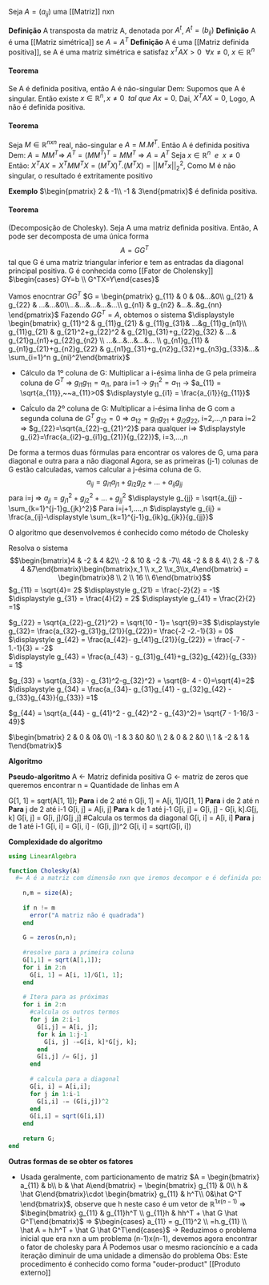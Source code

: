 Seja $A = (a_{ij})$ uma [[Matriz]] nxn

**Definição**
	A transposta da matriz A, denotada por $A^{t}$, $A^t = (b_{ij})$
**Definição** 
	A é uma [[Matriz simétrica]] se $A=A^T$
**Definição** 
	A é uma  [[Matriz definida positiva]], se A é uma matriz simétrica e satisfaz $\displaystyle x^TAX > 0 ~~\forall x \neq 0,~x \in \mathbb{R}^n$ 

#### Teorema
Se A é definida positiva, então A é não-singular
	Dem: Supomos que A é singular. Então existe $x \in \mathbb{R}^n, x \neq 0~~tal~que~Ax=0$. Dai, $X^TAX=0$,
	Logo, A não é definida positiva.
#### Teorema
Seja $\displaystyle M \in \mathbb{R}^{nxn}$ real, não-singular e $A=M.M^T$. Então A é definida positiva
	Dem: $A = MM^T$=> $A^T =(MM^T)^T= MM^T$ => $A = A^T$ 
	Seja $x\in \mathbb{R}^n~~e~~x\neq 0$
	Então:
	$\displaystyle X^TAX= X^TMM^TX = (M^TX)^T.(M^TX) = ||M^Tx||_2^{2}$, Como M é não singular, o resultado é extritamente positivo


**Exemplo**
$\begin{pmatrix} 2 & -1\\ -1 & 3\end{pmatrix}$ é definida positiva.

#### Teorema
(Decomposição de Cholesky). Seja A uma matriz definida positiva. Então, A pode ser decomposta de uma única forma $$A =GG^T$$
tal que G é uma matriz triangular inferior e tem as entradas da diagonal principal positiva. G é conhecida como [[Fator de Cholensky]]
$\begin{cases} GY=b \\ G^TX=Y\end{cases}$

Vamos enocntrar $GG^T$
$G = \begin{pmatrix} g_{11} & 0 & 0&...&0\\ g_{21} & g_{22} & ...&...&0\\...&...&...&...&...\\ g_{n1} & g_{n2} &...&..&g_{nn} \end{pmatrix}$
Fazendo $GG^T = A$, obtemos o sistema
$\displaystyle \begin{bmatrix} g_{11}^2 & g_{11}g_{21} & g_{11}g_{31}& ...&g_{11}g_{n1}\\ g_{11}g_{21} & g_{21}^2+g_{22}^2 & g_{21}g_{31}+g_{22}g_{32} & ...& g_{21}g_{n1}+g_{22}g_{n2} \\ ...&...&...&...&... \\ g_{n1}g_{11} & g_{n1}g_{21}+g_{n2}g_{22} & g_{n1}g_{31}+g_{n2}g_{32}+g_{n3}g_{33}&...& \sum_{i=1}^n g_{ni}^2\end{bmatrix}$

- Cálculo da 1º coluna de G: Multiplicar a i-ésima linha de G pela primeira coluna de $G^T$ 
=> $g_{i1}g_{11}=a_{i1}$,
para i=1 -> $g_{11}^2 = a_{11}$ -> $a_{11} = \sqrt{a_{11}},~~a_{11}>0$
$\displaystyle g_{i1} = \frac{a_{i1}}{g_{11}}$

- Caĺculo da 2º coluna de G: Multiplicar a i-ésima linha de G com a segunda coluna de $G^T$
$g_{12}=0$
=> $a_{12} =g_{i1}g_{21}+g_{i2}g_{22}$, i=2,...,n
para i=2 => $g_{22}=\sqrt{a_{22}-g_{21}^2}$
para qualquer i=> $\displaystyle g_{i2}=\frac{a_{i2}-g_{i1}g_{21}}{g_{22}}$, i=3,...,n

De forma a termos duas fórmulas para encontrar os valores de G, uma para diagonal e outra para a não diagonal
Agora, se as primeiras (j-1) colunas de G estão calculadas, vamos calcular a j-ésima coluna de G. $$a_{ij}= g_{i1}a_{j1}+g_{i2}g_{j2}+...+a_{ij}g_{jj}$$
para i=j => $a_{jj} = g_{j1}^2+ g_{j2}^2+...+g_{jj}^2$ 
$\displaystyle g_{jj} = \sqrt{a_{jj} - \sum_{k=1}^{j-1}g_{jk}^2}$
Para i=j+1,....,n
$\displaystyle g_{ij} = \frac{a_{ij}-\displaystyle \sum_{k=1}^{j-1}g_{ik}g_{jk}}{g_{jj}}$

O algoritmo que desenvolvemos é conhecido como método de Cholesky

Resolva o sistema 
$$\begin{bmatrix}4 & -2 & 4 &2\\ -2 & 10 & -2 & -7\\ 4& -2 & 8 & 4\\ 2 & -7 & 4 &7\end{bmatrix}\begin{bmatrix}x_1 \\ x_2 \\x_3\\x_4\end{bmatrix} = \begin{bmatrix}8 \\ 2 \\ 16 \\ 6\end{bmatrix}$$
$g_{11} = \sqrt{4}= 2$
$\displaystyle g_{21} = \frac{-2}{2} = -1$
$\displaystyle g_{31} = \frac{4}{2} = 2$
$\displaystyle g_{41} = \frac{2}{2} =1$

$g_{22} = \sqrt{a_{22}-g_{21}^2} = \sqrt{10 - 1}= \sqrt{9}=3$ 
$\displaystyle g_{32}= \frac{a_{32}-g_{31}g_{21}}{g_{22}}= \frac{-2 -2.-1}{3} = 0$ 
$\displaystyle g_{42} = \frac{a_{42}- g_{41}g_{21}}{g_{22}} = \frac{-7 - 1.-1}{3} = -2$   
$\displaystyle g_{43} = \frac{a_{43} - g_{31}g_{41}+g_{32}g_{42}}{g_{33}} = 1$ 

$g_{33} = \sqrt{a_{33} - g_{31}^2-g_{32}^2} = \sqrt{8- 4 - 0}=\sqrt{4}=2$ 
$\displaystyle g_{34} = \frac{a_{34}- g_{31}g_{41} - g_{32}g_{42} - g_{33}g_{43}}{g_{33}} =1$ 


$g_{44} = \sqrt{a_{44} - g_{41}^2 - g_{42}^2 - g_{43}^2}= \sqrt{7 - 1-16/3 - 49}$ 

$\begin{bmatrix} 2 & 0 & 0& 0\\ -1 & 3 &0 &0 \\ 2 & 0 & 2 &0 \\ 1 & -2 & 1 & 1\end{bmatrix}$

**Algoritmo**

**Pseudo-algoritmo**
A <- Matriz definida positiva
G <- matriz de zeros que queremos encontrar
n = Quantidade de linhas em A

G[1, 1] = sqrt(A[1, 1]);
**Para** i de 2 até n
	G[i, 1] = A[i, 1]/G[1, 1]
**Para** i de 2 até n
	**Para** j de 2 até i-1
		G[i, j] = A[i, j]
		**Para** k de 1 até j-1
			G[i, j] = G[i, j] - G[i, k].G[j, k]
		G[i, j] = G[i, j]/G[j ,j]
	#Calcula os termos da diagonal
	G[i, i] = A[i, i]
	**Para** j de 1 até i-1
		G[i, i] = G[i, i] - (G[i, j])^2
	G[i, i] = sqrt(G[i, i])

**Complexidade do algoritmo**


```julia
using LinearAlgebra

function Cholesky(A)
  #= A é a matriz com dimensão nxn que iremos decompor e é definida positiva=#
  
	n,m = size(A);
	
	if n != m
	  error("A matriz não é quadrada")
	end
	
	G = zeros(n,n);
	
	#resolve para a primeira coluna
	G[1,1] = sqrt(A[1,1]);
	for i in 2:n
	  G[i, 1] = A[i, 1]/G[1, 1];
	end
	
	# Itera para as próximas
	for i in 2:n
	  #calcula os outros termos
	  for j in 2:i-1
		G[i,j] = A[i, j];
		for k in 1:j-1
		  G[i, j] -=G[i, k]*G[j, k];
		end
		G[i,j] /= G[j, j]
	  end
	
	  # calcula para a diagonal
	  G[i, i] = A[i,i];
	  for j in 1:i-1
		G[i,i] -= (G[i,j])^2
	  end
	  G[i,i] = sqrt(G[i,i])
	end
	
	return G;
end
```
**Outras formas de se obter os fatores**
- Usada geralmente, com particionamento de matriz
	$A = \begin{bmatrix} a_{11} & b\\ b & \hat A\end{bmatrix} = \begin{bmatrix} g_{11} & 0\\ h & \hat G\end{bmatrix}\cdot \begin{bmatrix} g_{11} & h^T\\ 0&\hat G^T \end{bmatrix}$, observe que h neste caso é um vetor de $\mathbb{R}^{1x(n-1)}$
	=> $\begin{bmatrix} g_{11} & g_{11}h^T \\ g_{11}h & hh^T + \hat G \hat G^T\end{bmatrix}$ => $\begin{cases} a_{11} = g_{11}^2 \\ =h.g_{11} \\ \hat A = h.h^T + \hat G \hat G^T\end{cases}$ 
	-> Reduzimos o problema inicial que era nxn a um problema (n-1)x(n-1), devemos agora encontrar o fator de cholesky para Ã
	Podemos usar o mesmo racioncínio e a cada iteração diminuir de uma unidade a dimensão do problema
	Obs: Este procedimento é conhecido como forma "ouder-product" [[Produto externo]]


